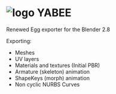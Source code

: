 ![logo](http://i.imgur.com/lVMTcfS.png)
YABEE
=====
Renewed Egg exporter for the Blender 2.8

Exporting:
- Meshes
- UV layers
- Materials and textures (Initial PBR)
- Armature (skeleton) animation
- ShapeKeys (morph) animation
- Non cyclic NURBS Curves
